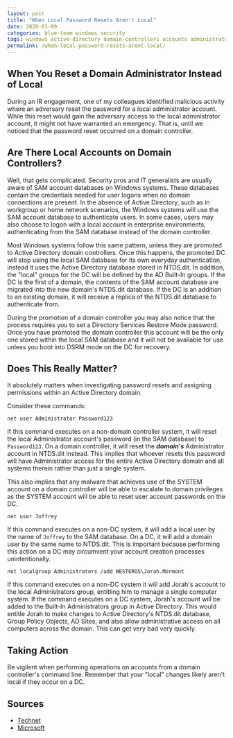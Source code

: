 ```yaml
---
layout: post
title: "When Local Password Resets Aren't Local"
date: 2020-01-09
categories: blue-team windows security
tags: windows active-directory domain-controllers accounts administrators
permalink: /when-local-password-resets-arent-local/
---
```


## When You Reset a Domain Administrator Instead of Local

During an IR engagement, one of my colleagues identified malicious activity where an adversary reset the password for a local administrator account. While this reset would gain the adversary access to the local administrator account, it might not have warranted an emergency. That is, until we noticed that the password reset occurred on a domain controller.

## Are There Local Accounts on Domain Controllers?

Well, that gets complicated. Security pros and IT generalists are usually aware of SAM account databases on Windows systems. These databases contain the credentials needed for user logons when no domain connections are present. In the absence of Active Directory, such as in workgroup or home network scenarios, the Windows systems will use the SAM account database to authenticate users. In some cases, users may also choose to logon with a local account in enterprise environments, authenticating from the SAM database instead of the domain controller. 

Most Windows systems follow this same pattern, unless they are promoted to Active Directory domain controllers. Once this happens, the promoted DC will stop using the local SAM database for its own everyday authentication, instead it uses the Active Directory database stored in NTDS.dit. In addition, the "local" groups for the DC will be defined by the AD Built-In groups. If the DC is the first of a domain, the contents of the SAM account database are migrated into the new domain's NTDS.dit database. If the DC is an addition to an existing domain, it will receive a replica of the NTDS.dit database to authenticate from.

During the promotion of a domain controller you may also notice that the process requires you to set a Directory Services Restore Mode password. Once you have promoted the domain controller this account will be the only one stored within the local SAM database and it will not be available for use unless you boot into DSRM mode on the DC for recovery.

## Does This Really Matter?

It absolutely matters when investigating password resets and assigning permissions within an Active Directory domain.

Consider these commands:

```
net user Administrator Password123
```

If this command executes on a non-domain controller system, it will reset the local Administrator account's password (in the SAM database) to `Password123`. On a domain controller, it will reset the **_domain's_** Administrator account in NTDS.dit instead. This implies that whoever resets this password will have Administrator access for the entire Active Directory domain and all systems therein rather than just a single system.

This also implies that any malware that achieves use of the SYSTEM account on a domain controller will be able to escalate to domain privileges as the SYSTEM account will be able to reset user account passwords on the DC.

```
net user Joffrey
```

If this command executes on a non-DC system, it will add a local user by the name of `Joffrey` to the SAM database. On a DC, it will add a domain user by the same name to NTDS.dit. This is important because performing this action on a DC may circumvent your account creation processes unintentionally.

```
net localgroup Administrators /add WESTEROS\Jorah.Mormont
```

If this command executes on a non-DC system it will add Jorah's account to the local Administrators group, entitling him to manage a single computer system. If the command executes on a DC system, Jorah's account will be added to the Built-In Administrators group in Active Directory. This would entitle Jorah to make changes to Active Directory's NTDS.dit database, Group Policy Objects, AD Sites, and also allow administrative access on all computers across the domain. This can get very bad very quickly.

## Taking Action

Be vigilent when performing operations on accounts from a domain controller's command line. Remember that your "local" changes likely aren't local if they occur on a DC.

## Sources
- [Technet](https://social.technet.microsoft.com/Forums/exchange/en-US/2f120e62-52a9-4001-b8e0-15a897f28b7e/is-there-any-possible-to-create-a-local-account-on-domain-controller-not-domain-account?forum=winserverDS)
- [Microsoft](https://docs.microsoft.com/en-us/windows/win32/secmgmt/built-in-and-account-domains?redirectedfrom=MSDN#computers-that-are-domain-controllers)